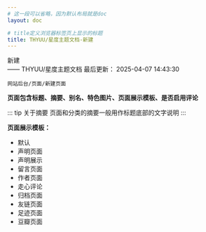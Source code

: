 ```yaml
---
# 这一段可以省略，因为默认布局就是doc
layout: doc

# title定义浏览器标签页上显示的标题
title: THYUU/星度主题文档-新建
---
```

<div class="title-wrapper">
   <div class="page-title">新建</div>
   <div class="post-title">—— THYUU/星度主题文档
      <span class="lastModifyTime">
          <i class="fa-regular fa-clock"></i> 最后更新： 2025-04-07 14:43:30
      </span>
   </div>
</div>

`网站后台/页面/新建页面`

**页面包含标题、摘要、别名、特色图片、页面展示模板、是否启用评论**

::: tip 关于摘要
页面和分类的摘要一般用作标题底部的文字说明
:::

**页面展示模板：**

- 默认
- 声明页面
- 声明展示
- 留言页面
- 作者页面
- 走心评论
- 归档页面
- 友链页面
- 足迹页面
- 豆瓣页面

